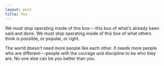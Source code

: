 ```yaml
---
layout: post
title: You
---
```


We must stop operating inside of this box---this box of what's already been said and done. We must stop operating inside of this box of what others think is possible, or popular, or right.

The world doesn't need more people like each other. It needs more people who are different---people with the courage and discipline to be who they are. No one else can be you better than you.
